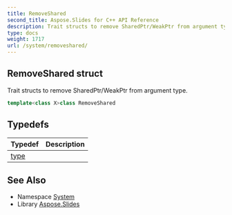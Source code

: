 ```yaml
---
title: RemoveShared
second_title: Aspose.Slides for C++ API Reference
description: Trait structs to remove SharedPtr/WeakPtr from argument type.
type: docs
weight: 1717
url: /system/removeshared/
---
```

## RemoveShared struct


Trait structs to remove SharedPtr/WeakPtr from argument type.

```cpp
template<class X>class RemoveShared
```

## Typedefs

| Typedef | Description |
| --- | --- |
| [type](./type/) |  |
## See Also

* Namespace [System](../)
* Library [Aspose.Slides](../../)